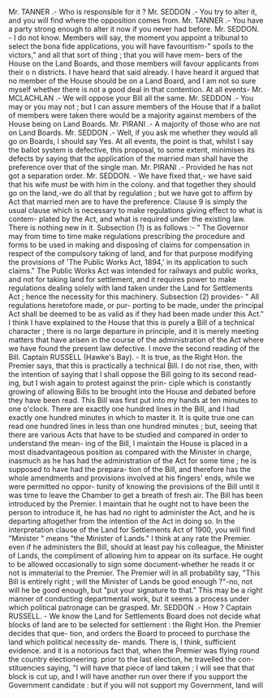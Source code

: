 Mr. TANNER .- Who is responsible for it ? Mr. SEDDON .- You try to alter it, and you will find where the opposition comes from. Mr. TANNER .- You have a party strong enough to alter it now if you never had before. Mr. SEDDON. - I do not know. Members will say, the moment you appoint a tribunal to select the bona fide applications, you will have favouritism-" spoils to the victors," and all that sort of thing ; that you will have mem- bers of the House on the Land Boards, and those members will favour applicants from their o n districts. I have heard that said already. I have heard it argued that no member of the House should be on a Land Board, and I am not so sure myself whether there is not a good deal in that contention. At all events- Mr. MCLACHLAN .- We will oppose your Bill all the same. Mr. SEDDON .- You may or you may not ; but I can assure members of the House that if a ballot of members were taken there would be a majority against members of the House being on Land Boards. Mr. PIRANI .- A majority of those who are not on Land Boards. Mr. SEDDON .- Well, if you ask me whether they would all go on Boards, I should say Yes. At all events, the point is that, whilst I say the ballot system is defective, this proposal, to some extent, minimises its defects by saying that the application of the married man shall have the preference over that of the single man. Mr. PIRANI .- Provided he has not got a separation order. Mr. SEDDON. - We have fixed that,- we have said that his wife must be with him in the colony. and that together they should go on the land,-we do all that by regulation ; but we have got to affirm by Act that married men are to have the preference. Clause 9 is simply the usual clause which is necessary to make regulations giving effect to what is contem- plated by the Act, and what is required under the existing law. There is nothing new in it. Subsection (1) is as follows :- " The Governor may from time to time make regulations prescribing the procedure and forms to be used in making and disposing of claims for compensation in respect of the compulsory taking of land, and for that purpose modifying the provisions of 'The Public Works Act, 1894,' in its application to such claims." The Public Works Act was intended for railways and public works, and not for taking land for settlement, and it requires power to make regulations dealing solely with land taken under the Land for Settlements Act ; hence the necessity for this machinery. Subsection (2) provides- " All regulations heretofore made, or pur- porting to be made, under the principal Act shall be deemed to be as valid as if they had been made under this Act." I think I have explained to the House that this is purely a Bill of a technical character ; there is no large departure in principle, and it is merely meeting matters that have arisen in the course of the administration of the Act where we have found the present law defective. I move the second reading of the Bill. Captain RUSSELL (Hawke's Bay). - It is true, as the Right Hon. the Premier says, that this is practically a technical Bill. I do not rise, then, with the intention of saying that I shall oppose the Bill going to its second read- ing, but I wish again to protest against the prin- ciple which is constantly growing of allowing Bills to be brought into the House and debated before they have been read. This Bill was first put into my hands at ten minutes to one o'clock. There are exactly one hundred lines in the Bill, and I had exactly one hundred minutes in which to master it. It is quite true one can read one hundred lines in less than one hundred minutes ; but, seeing that there are various Acts that have to be studied and compared in order to understand the mean- ing of the Bill, I maintain the House is placed in a most disadvantageous position as compared with the Minister in charge, inasmuch as he has had the administration of the Act for some time ; he is supposed to have had the prepara- tion of the Bill, and therefore has the whole amendments and provisions involved at his fingers' ends, while we were permitted no oppor- tunity of knowing the provisions of the Bill until it was time to leave the Chamber to get a breath of fresh air. The Bill has been introduced by the Premier. I maintain that he ought not to have been the person to introduce it, he has had no right to administer the Act, and he is departing altogether from the intention of the Act in doing so. In the interpretation clause of the Land for Settlements Act of 1900, you will find "Minister " means "the Minister of Lands." I think at any rate the Premier. even if he administers the Bill, should at least pay his colleague, the Minister of Lands, the compliment of allowing him to appear on its surface. He ought to be allowed occasionally to sign some document-whether he reads it or not is immaterial to the Premier. The Premier will in all probability say, "This Bill is entirely right ; will the Minister of Lands be good enough ?"-no, not will he be good enough, but "put your signature to that." This may be a right manner of conducting departmental work, but it seems a process under which political patronage can be grasped. Mr. SEDDON .- How ? Captain RUSSELL. - We know the Land for Settlements Board does not decide what blocks of land are to be selected for settlement : the Right Hon. the Premier decides that que- tion, and orders the Board to proceed to purchase the land which political necessity de- mands. There is, I think, sufficient evidence. and it is a notorious fact that, when the Premier was flying round the country electioneering. prior to the last election, he travelled the con- stituencies saying, "I will have that piece of land taken ; I will see that that block is cut up, and I will have another run over there if you support the Government candidate : but if you will not support my Government, land will 